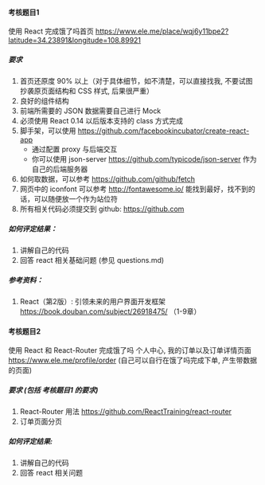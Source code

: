 #### 考核题目1
使用 React 完成饿了吗首页 https://www.ele.me/place/wqj6y11bpe2?latitude=34.23891&longitude=108.89921

##### 要求

1. 首页还原度 90% 以上（对于具体细节，如不清楚，可以直接找我, 不要试图抄袭原页面结构和 CSS 样式, 后果很严重）
2. 良好的组件结构
3. 前端所需要的 JSON 数据需要自己进行 Mock
4. 必须使用 React 0.14 以后版本支持的 class 方式完成
5. 脚手架，可以使用 https://github.com/facebookincubator/create-react-app
    - 通过配置 proxy 与后端交互
    - 你可以使用 json-server https://github.com/typicode/json-server 作为自己的后端服务器
6. 如何取数据，可以参考 https://github.com/github/fetch
7. 网页中的 iconfont 可以参考 http://fontawesome.io/ 能找到最好，找不到的话，可以随便放一个作为站位符
8. 所有相关代码必须提交到 github: https://github.com

##### 如何评定结果：

1. 讲解自己的代码
2. 回答 react 相关基础问题 (参见 questions.md)

##### 参考资料：

1. React（第2版）: 引领未来的用户界面开发框架 https://book.douban.com/subject/26918475/ （1-9章）

#### 考核题目2
使用 React 和 React-Router 完成饿了吗 个人中心, 我的订单以及订单详情页面 https://www.ele.me/profile/order (自己可以自行在饿了吗完成下单, 产生带数据的页面)

##### 要求 (包括 考核题目1 的要求)

1. React-Router 用法 https://github.com/ReactTraining/react-router
2. 订单页面分页

##### 如何评定结果:

1. 讲解自己的代码
2. 回答 react 相关问题
